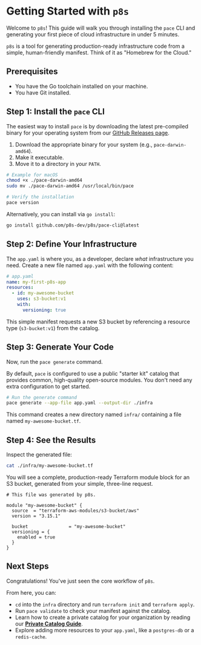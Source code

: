 # Getting Started with `p8s`

Welcome to `p8s`! This guide will walk you through installing the `pace` CLI and generating your first piece of cloud infrastructure in under 5 minutes.

`p8s` is a tool for generating production-ready infrastructure code from a simple, human-friendly manifest. Think of it as "Homebrew for the Cloud."

## Prerequisites

*   You have the Go toolchain installed on your machine.
*   You have Git installed.

## Step 1: Install the `pace` CLI

The easiest way to install `pace` is by downloading the latest pre-compiled binary for your operating system from our [GitHub Releases page](https://github.com/p8s-dev/p8s/releases).

1.  Download the appropriate binary for your system (e.g., `pace-darwin-amd64`).
2.  Make it executable.
3.  Move it to a directory in your `PATH`.

```bash
# Example for macOS
chmod +x ./pace-darwin-amd64
sudo mv ./pace-darwin-amd64 /usr/local/bin/pace

# Verify the installation
pace version
```

Alternatively, you can install via `go install`:
```bash
go install github.com/p8s-dev/p8s/pace-cli@latest
```

## Step 2: Define Your Infrastructure

The `app.yaml` is where you, as a developer, declare *what* infrastructure you need. Create a new file named `app.yaml` with the following content:

```yaml
# app.yaml
name: my-first-p8s-app
resources:
  - id: my-awesome-bucket
    uses: s3-bucket:v1
    with:
      versioning: true
```

This simple manifest requests a new S3 bucket by referencing a resource type (`s3-bucket:v1`) from the catalog.

## Step 3: Generate Your Code

Now, run the `pace generate` command.

By default, `pace` is configured to use a public "starter kit" catalog that provides common, high-quality open-source modules. You don't need any extra configuration to get started.

```bash
# Run the generate command
pace generate --app-file app.yaml --output-dir ./infra
```

This command creates a new directory named `infra/` containing a file named `my-awesome-bucket.tf`.

## Step 4: See the Results

Inspect the generated file:

```bash
cat ./infra/my-awesome-bucket.tf
```

You will see a complete, production-ready Terraform module block for an S3 bucket, generated from your simple, three-line request.

```hcl
# This file was generated by p8s.

module "my-awesome-bucket" {
  source  = "terraform-aws-modules/s3-bucket/aws"
  version = "3.15.1"

  bucket               = "my-awesome-bucket"
  versioning = {
    enabled = true
  }
}
```

## Next Steps

Congratulations! You've just seen the core workflow of `p8s`.

From here, you can:
*   `cd` into the `infra` directory and run `terraform init` and `terraform apply`.
*   Run `pace validate` to check your manifest against the catalog.
*   Learn how to create a private catalog for your organization by reading our **[Private Catalog Guide](PRIVATE_CATALOG_GUIDE.md)**.
*   Explore adding more resources to your `app.yaml`, like a `postgres-db` or a `redis-cache`.
